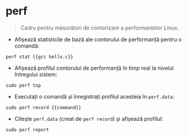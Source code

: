 # perf

> Cadru pentru măsurători de contorizare a performanțelor Linux.

- Afișează statisticile de bază ale contorului de performanță pentru o comandă:

`perf stat {{gcc hello.c}}`

- Afișează profilul contorului de performanță în timp real la nivelul întregului sistem:

`sudo perf top`

- Executați o comandă și înregistrați profilul acesteia în `perf.data`:

`sudo perf record {{command}}`

- Citește `perf.data` (creat de `perf record`) și afișează profilul:

`sudo perf report`

